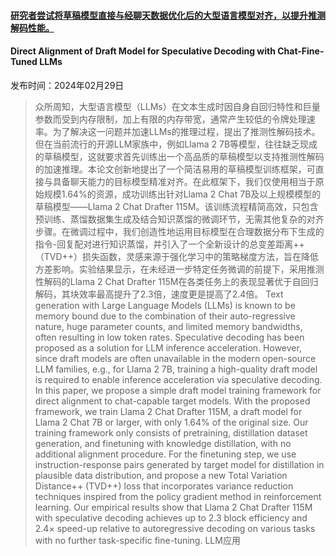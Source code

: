 #### [研究者尝试将草稿模型直接与经聊天数据优化后的大型语言模型对齐，以提升推测解码性能。](https://arxiv.org/abs/2403.00858)
#### Direct Alignment of Draft Model for Speculative Decoding with Chat-Fine-Tuned LLMs
发布时间：2024年02月29日
> 众所周知，大型语言模型（LLMs）在文本生成时因自身自回归特性和巨量参数而受到内存限制，加上有限的内存带宽，通常产生较低的令牌处理速率。为了解决这一问题并加速LLMs的推理过程，提出了推测性解码技术。但在当前流行的开源LLM家族中，例如Llama 2 7B等模型，往往缺乏现成的草稿模型，这就要求首先训练出一个高品质的草稿模型以支持推测性解码的加速推理。本论文创新地提出了一个简洁易用的草稿模型训练框架，可直接与具备聊天能力的目标模型精准对齐。在此框架下，我们仅使用相当于原始规模1.64%的资源，成功训练出针对Llama 2 Chat 7B及以上规模模型的草稿模型——Llama 2 Chat Drafter 115M。该训练流程精简高效，只包含预训练、蒸馏数据集生成及结合知识蒸馏的微调环节，无需其他复杂的对齐步骤。在微调过程中，我们创造性地运用目标模型在合理数据分布下生成的指令-回复配对进行知识蒸馏，并引入了一个全新设计的总变差距离++（TVD++）损失函数，灵感来源于强化学习中的策略梯度方法，旨在降低方差影响。实验结果显示，在未经进一步特定任务微调的前提下，采用推测性解码的Llama 2 Chat Drafter 115M在各类任务上的表现显著优于自回归解码，其块效率最高提升了2.3倍，速度更是提高了2.4倍。
> Text generation with Large Language Models (LLMs) is known to be memory bound due to the combination of their auto-regressive nature, huge parameter counts, and limited memory bandwidths, often resulting in low token rates. Speculative decoding has been proposed as a solution for LLM inference acceleration. However, since draft models are often unavailable in the modern open-source LLM families, e.g., for Llama 2 7B, training a high-quality draft model is required to enable inference acceleration via speculative decoding. In this paper, we propose a simple draft model training framework for direct alignment to chat-capable target models. With the proposed framework, we train Llama 2 Chat Drafter 115M, a draft model for Llama 2 Chat 7B or larger, with only 1.64\% of the original size. Our training framework only consists of pretraining, distillation dataset generation, and finetuning with knowledge distillation, with no additional alignment procedure. For the finetuning step, we use instruction-response pairs generated by target model for distillation in plausible data distribution, and propose a new Total Variation Distance++ (TVD++) loss that incorporates variance reduction techniques inspired from the policy gradient method in reinforcement learning. Our empirical results show that Llama 2 Chat Drafter 115M with speculative decoding achieves up to 2.3 block efficiency and 2.4$\times$ speed-up relative to autoregressive decoding on various tasks with no further task-specific fine-tuning.
LLM应用